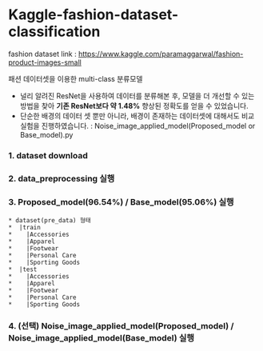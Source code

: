 # Kaggle-fashion-dataset-classification

fashion dataset link :
https://www.kaggle.com/paramaggarwal/fashion-product-images-small

패션 데이터셋을 이용한 multi-class 분류모델
 - 널리 알려진 ResNet을 사용하여 데이터를 분류해본 후, 모델을 더 개선할 수 있는 방법을 찾아 **기존 ResNet보다 약 1.48%** 향상된 정확도를 얻을 수 있었습니다.
 - 단순한 배경의 데이터 셋 뿐만 아니라, 배경이 존재하는 데이터셋에 대해서도 비교실험을 진행하였습니다. : Noise_image_applied_model(Proposed_model or Base_model).py


### 1. dataset download
### 2. data_preprocessing 실행
### 3. Proposed_model(96.54%) / Base_model(95.06%) 실행
    * dataset(pre_data) 형태
    *  |train
    *    |Accessories
    *    |Apparel
    *    |Footwear
    *    |Personal Care
    *    |Sporting Goods
    *  |test
    *    |Accessories
    *    |Apparel
    *    |Footwear
    *    |Personal Care
    *    |Sporting Goods
### 4. (선택) Noise_image_applied_model(Proposed_model) / Noise_image_applied_model(Base_model) 실행
